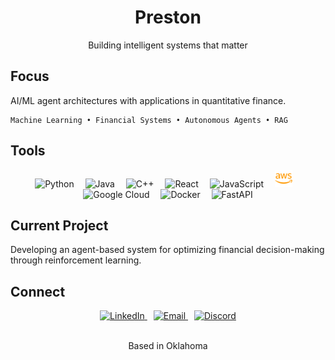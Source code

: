 <div align="center">
  <h1>Preston</h1>
  <p>Building intelligent systems that matter</p>
</div>

## Focus

AI/ML agent architectures with applications in quantitative finance.

```
Machine Learning • Financial Systems • Autonomous Agents • RAG
```

## Tools

<div align="center">
  <img src="https://cdn.jsdelivr.net/gh/devicons/devicon/icons/python/python-original.svg" height="28" alt="Python" />
  <img width="10" />
  <img src="https://cdn.jsdelivr.net/gh/devicons/devicon/icons/java/java-original.svg" height="28" alt="Java" />
  <img width="10" />
  <img src="https://cdn.jsdelivr.net/gh/devicons/devicon/icons/cplusplus/cplusplus-original.svg" height="28" alt="C++" />
  <img width="10" />
  <img src="https://cdn.jsdelivr.net/gh/devicons/devicon/icons/react/react-original.svg" height="28" alt="React" />
  <img width="10" />
  <img src="https://cdn.jsdelivr.net/gh/devicons/devicon/icons/javascript/javascript-original.svg" height="28" alt="JavaScript" />
  <img width="10" />
  <img src="https://raw.githubusercontent.com/devicons/devicon/master/icons/amazonwebservices/amazonwebservices-plain-wordmark.svg" height="28" alt="AWS" />
  <img width="10" />
  <img src="https://cdn.jsdelivr.net/gh/devicons/devicon/icons/googlecloud/googlecloud-original.svg" height="28" alt="Google Cloud" />
  <img width="10" />
  <img src="https://cdn.jsdelivr.net/gh/devicons/devicon/icons/docker/docker-original.svg" height="28" alt="Docker" />
  <img width="10" />
  <img src="https://cdn.jsdelivr.net/gh/devicons/devicon/icons/fastapi/fastapi-original.svg" height="28" alt="FastAPI" />
</div>

## Current Project

Developing an agent-based system for optimizing financial decision-making through reinforcement learning.

## Connect

<div align="center">
  <a href="https://www.linkedin.com/in/pdj5/">
    <img src="https://img.shields.io/badge/LinkedIn-0A66C2?style=for-the-badge&logo=linkedin&logoColor=white" height="26" alt="LinkedIn" />
  </a>
  <a href="mailto:prestondjones7@gmail.com" style="margin-left: 10px">
    <img src="https://img.shields.io/badge/Email-000000?style=for-the-badge&logo=gmail&logoColor=white" height="26" alt="Email" />
  </a>
  <a href="https://discord.com/users/408469444646666250" style="margin-left: 10px">
    <img src="https://img.shields.io/badge/Discord-5865F2?style=for-the-badge&logo=discord&logoColor=white" height="26" alt="Discord" />
  </a>
</div>

<div align="center">
  <br>
  <p>Based in Oklahoma</p>
</div>

